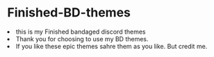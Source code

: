 # Finished-BD-themes 
<li>this is my Finished bandaged discord themes</li>
<li>Thank you for choosing to use my BD themes.</li>
<li>If you like these epic themes sahre them as you like. But credit me.</li>
